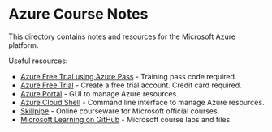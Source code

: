 # Azure Course Notes

This directory contains notes and resources for the Microsoft Azure platform.

Useful resources:

* [Azure Free Trial using Azure Pass](https://www.microsoftazurepass.com/) - Training pass code required.
* [Azure Free Trial](https://azure.microsoft.com/free/) - Create a free trial account. Credit card required.
* [Azure Portal](https://portal.azure.com/) - GUI to manage Azure resources.
* [Azure Cloud Shell](https://shell.azure.com/) - Command line interface to manage Azure resources.
* [Skillpipe](https://skillpipe.com/) - Online courseware for Microsoft official courses.
* [Microsoft Learning on GitHub](https://github.com/MicrosoftLearning) - Microsoft course labs and files.

